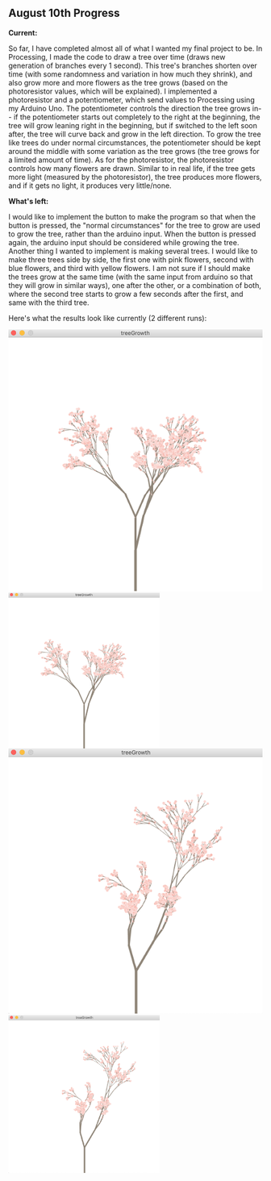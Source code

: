 ## August 10th Progress

**Current:**

So far, I have completed almost all of what I wanted my final project to be. In Processing, I made the code to draw a tree over time (draws new generation of branches every 1 second). This tree's branches shorten over time (with some randomness and variation in how much they shrink), and also grow more and more flowers as the tree grows (based on the photoresistor values, which will be explained). I implemented a photoresistor and a potentiometer, which send values to Processing using my Arduino Uno. The potentiometer controls the direction the tree grows in-- if the potentiometer starts out completely to the right at the beginning, the tree will grow leaning right in the beginning, but if switched to the left soon after, the tree will curve back and grow in the left direction. To grow the tree like trees do under normal circumstances, the potentiometer should be kept around the middle with some variation as the tree grows (the tree grows for a limited amount of time). As for the photoresistor, the photoresistor controls how many flowers are drawn. Similar to in real life, if the tree gets more light (measured by the photoresistor), the tree produces more flowers, and if it gets no light, it produces very little/none. 

**What's left:**

I would like to implement the button to make the program so that when the button is pressed, the "normal circumstances" for the tree to grow are used to grow the tree, rather than the arduino input. When the button is pressed again, the arduino input should be considered while growing the tree. Another thing I wanted to implement is making several trees. I would like to make three trees side by side, the first one with pink flowers, second with blue flowers, and third with yellow flowers. I am not sure if I should make the trees grow at the same time (with the same input from arduino so that they will grow in similar ways), one after the other, or a combination of both, where the second tree starts to grow a few seconds after the first, and same with the third tree.

Here's what the results look like currently (2 different runs):

![](treePic1.png)
<img src="treePic1.png" width=300 align=center>
![](treePic2.png)
<img src="treePic2.png" width=300 align=center>
